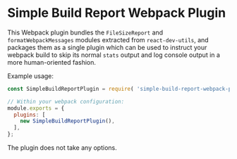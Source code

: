 # Simple Build Report Webpack Plugin

This Webpack plugin bundles the `FileSizeReport` and `formatWebpackMessages` modules extracted from `react-dev-utils`, and packages them as a single plugin which can be used to instruct your webpack build to skip its normal `stats` output and log console output in a more human-oriented fashion.

Example usage:

```js
const SimpleBuildReportPlugin = require( 'simple-build-report-webpack-plugin' );

// Within your webpack configuration:
module.exports = {
  plugins: [
    new SimpleBuildReportPlugin(),
  ],
};
```

The plugin does not take any options.
